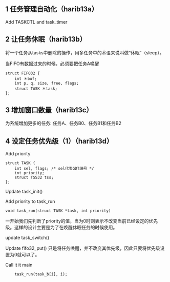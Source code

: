 ## 1 任务管理自动化（harib13a）
Add TASKCTL and task_timer


## 2 让任务休眠（harib13b）

将一个任务从tasks中删除的操作，用多任务中的术语来说叫做“休眠”（sleep）。

当FIFO有数据过来的时候，必须要把任务A唤醒
```
struct FIFO32 {
    int ＊buf;
    int p, q, size, free, flags;
    struct TASK ＊task;
};
```

## 3 增加窗口数量（harib13c）
为系统增加更多的任务: 任务A、任务B0、任务B1和任务B2


## 4 设定任务优先级（1）（harib13d）
Add priority
```
struct TASK {
    int sel, flags; /* sel代表GDT编号 */
    int priority;   
    struct TSS32 tss;
};
```

Update task_init() 


Add priority to task_run
```
void task_run(struct TASK *task, int priority)
```
一开始我们先判断了priority的值，当为0时则表示不改变当前已经设定的优先级。这样的设计主要是为了在唤醒休眠任务的时候使用。


update task_switch()



Update fifo32_put()
只是将任务唤醒，并不改变其优先级，因此只要将优先级设置为0就可以了。


Call it it main
```
    task_run(task_b[i], i);
```